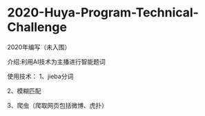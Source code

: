 # 2020-Huya-Program-Technical-Challenge

2020年编写（未入围）

介绍:利用AI技术为主播进行智能题词

使用技术：
1、jieba分词

2、模糊匹配

3、爬虫（爬取网页包括微博、虎扑）

